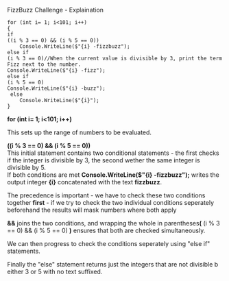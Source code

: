 FizzBuzz Challenge - Explaination

    for (int i= 1; i<101; i++)
    {
    if
    ((i % 3 == 0) && (i % 5 == 0))
        Console.WriteLine($"{i} -fizzbuzz");
    else if
    (i % 3 == 0)//When the current value is divisible by 3, print the term Fizz next to the number.
    Console.WriteLine($"{i} -fizz");
    else if
    (i % 5 == 0)
    Console.WriteLine($"{i} -buzz");
     else 
        Console.WriteLine($"{i}");
    }

<B>for (int i= 1; i<101; i++)</b>
<p>This sets up the range of numbers to be evaluated.

<b>((i % 3 == 0) && (i % 5 == 0))</b><br>
This initial statement contains two conditional statements - the first checks if the integer is divisible by 3, the second wether the same integer is divisible by 5.<br>
If both conditions are met <b>Console.WriteLine($"{i} -fizzbuzz");</b> writes the output integer <b>{i}</b> concatenated with the text <b>fizzbuzz</b>.

The precedence is important - we have to check these two conditions together<b> first</b> - if we try to check the two individual conditions seperately beforehand the results will mask numbers where both apply

<B>&&</b> joins the two conditions, and wrapping the whole in parentheses<b>(</b> (i % 3 == 0) && (i % 5 == 0) <b>)</b> ensures that both are checked simultaneously.<bR>

We can then progress to check the conditions seperately using "else if" statements. 

Finally the "else" statement returns just the integers that are not divisible b either 3 or 5 with no text suffixed.

